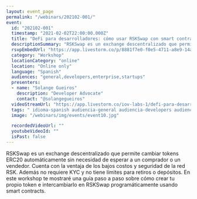 ```yaml
---
layout: event_page
permalink: "/webinars/202102-001/"
event:
  id: "202102-001"
  timestamp: "2021-02-02T22:00:00.000Z"
  title: "DeFi para desarrolladores: cómo usar RSKSwap con smart contracts"
  descriptionSummary: "RSKSwap es un exchange descentralizado que permite cambiar tokens ERC20 autom ticamente sin necesidad de esperar a un comprador o un vended…"
  rsvpEmbedUrl: "https://app.livestorm.co/p/8881f7e0-f0e5-4711-a8e9-14a79bf99aeb/form"
  category: "Workshop"
  locationCategory: "online"
  location: "Online only"
  language: "Spanish"
  audiences: "general,developers,enterprise,startups"
  presenters:
  - name: "Solange Gueiros"
    description: "Developer Advocate"
    contact: "@solangegueiros"
  videoStreamUrl: "https://app.livestorm.co/iov-labs-1/defi-para-desarrolladores-como-usar-rskswap-con-smart-contracts"
  tags: " idioma-spanish audiencia-general audiencia-developers audiencia-enterprise audiencia-startups"
  image: "/webinars/img/events/event10.jpg"

  recordedVideoUrl: ""
  youtubeVideoId: ""
  isPast: false
---
```



RSKSwap es un exchange descentralizado que permite cambiar tokens ERC20 automáticamente sin necesidad de esperar a un comprador o un vendedor.
Cuenta con la ventaja de los bajos costos y seguridad de la red RSK. Además no requiere KYC y no tiene límites para retiros o depósitos.
En este workshop te mostraré una guía paso a paso sobre cómo crear tu propio token e intercambiarlo en RSKSwap programáticamente usando smart contracts.

